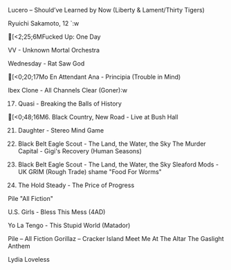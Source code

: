 

Lucero – Should’ve Learned by Now (Liberty & Lament/Thirty Tigers)

Ryuichi Sakamoto, 12
`:w

[<2;25;6MFucked Up: One Day


VV - Unknown Mortal Orchestra

Wednesday - Rat Saw God

[<0;20;17Mo
En Attendant Ana - Principia (Trouble in Mind)


Ibex Clone - All Channels Clear (Goner):w

17. Quasi - Breaking the Balls of History

[<0;48;16M6. Black Country, New Road - Live at Bush Hall

21. Daughter - Stereo Mind Game

24. Black Belt Eagle Scout - The Land, the Water, the Sky
The Murder Capital - Gigi's Recovery (Human Seasons)

24. Black Belt Eagle Scout - The Land, the Water, the Sky
Sleaford Mods - UK GRIM (Rough Trade)
shame "Food For Worms"

27. The Hold Steady - The Price of Progress

Pile "All Fiction"



U.S. Girls - Bless This Mess (4AD)

Yo La Tengo - This Stupid World (Matador)

Pile – All Fiction
Gorillaz – Cracker Island
Meet Me At The Altar
The Gaslight Anthem

Lydia Loveless
